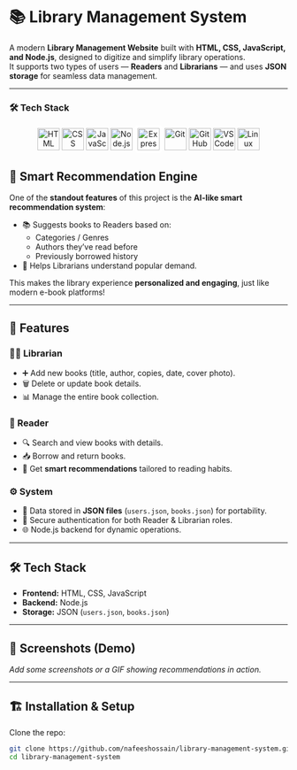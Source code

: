 # 📚 Library Management System  

A modern **Library Management Website** built with **HTML, CSS, JavaScript, and Node.js**, designed to digitize and simplify library operations.  
It supports two types of users — **Readers** and **Librarians** — and uses **JSON storage** for seamless data management.  

---

### 🛠️ Tech Stack
<div align="center">
  <!-- Frontend -->
  <img src="https://cdn.jsdelivr.net/gh/devicons/devicon/icons/html5/html5-original.svg" alt="HTML" width="40" height="40"/>
  <img src="https://cdn.jsdelivr.net/gh/devicons/devicon/icons/css3/css3-original.svg" alt="CSS" width="40" height="40"/>
  <img src="https://cdn.jsdelivr.net/gh/devicons/devicon/icons/javascript/javascript-original.svg" alt="JavaScript" width="40" height="40"/>
  
  <!-- Backend -->
  <img src="https://cdn.jsdelivr.net/gh/devicons/devicon/icons/nodejs/nodejs-original.svg" alt="Node.js" width="40" height="40"/>
  <img src="https://cdn.jsdelivr.net/gh/devicons/devicon/icons/express/express-original.svg" alt="Express" width="40" height="40" style="background-color:white; padding:5px; border-radius:6px;"/>
  
  <!-- Tools -->
  <img src="https://cdn.jsdelivr.net/gh/devicons/devicon/icons/git/git-original.svg" alt="Git" width="40" height="40"/>
  <img src="https://cdn.jsdelivr.net/gh/devicons/devicon/icons/github/github-original.svg" alt="GitHub" width="40" height="40"/>
  <img src="https://cdn.jsdelivr.net/gh/devicons/devicon/icons/vscode/vscode-original.svg" alt="VS Code" width="40" height="40"/>
  
  <!-- OS -->
  <img src="https://cdn.jsdelivr.net/gh/devicons/devicon/icons/linux/linux-original.svg" alt="Linux" width="40" height="40"/>
</div>


## 🌟 Smart Recommendation Engine  

One of the **standout features** of this project is the **AI-like smart recommendation system**:  

- 📚 Suggests books to Readers based on:  
  - Categories / Genres  
  - Authors they’ve read before  
  - Previously borrowed history  
- 🎯 Helps Librarians understand popular demand.  

This makes the library experience **personalized and engaging**, just like modern e-book platforms!  

---

## 🚀 Features  

### 👩‍🏫 Librarian
- ➕ Add new books (title, author, copies, date, cover photo).  
- 🗑️ Delete or update book details.  
- 📊 Manage the entire book collection.  

### 📖 Reader
- 🔍 Search and view books with details.  
- 📥 Borrow and return books.  
- 🤖 Get **smart recommendations** tailored to reading habits.  

### ⚙️ System
- 📂 Data stored in **JSON files** (`users.json`, `books.json`) for portability.  
- 🔐 Secure authentication for both Reader & Librarian roles.  
- 🌐 Node.js backend for dynamic operations.  

---

## 🛠️ Tech Stack  

- **Frontend:** HTML, CSS, JavaScript  
- **Backend:** Node.js  
- **Storage:** JSON (`users.json`, `books.json`)  

---

## 📸 Screenshots (Demo)  
_Add some screenshots or a GIF showing recommendations in action._  

---

## 🏗️ Installation & Setup  

Clone the repo:  
```bash
git clone https://github.com/nafeeshossain/library-management-system.git
cd library-management-system
